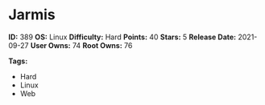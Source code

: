 # Jarmis

**ID:** 389
**OS:** Linux
**Difficulty:** Hard
**Points:** 40
**Stars:** 5
**Release Date:** 2021-09-27
**User Owns:** 74
**Root Owns:** 76

**Tags:**
- Hard
- Linux
- Web

